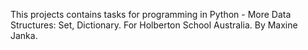 This projects contains tasks for programming in Python - More Data Structures: Set, Dictionary. For Holberton School Australia. By Maxine Janka.